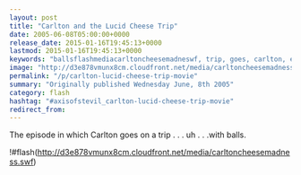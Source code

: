 ```yaml
---
layout: post
title: "Carlton and the Lucid Cheese Trip"
date: 2005-06-08T05:00:00+0000
release_date: 2015-01-16T19:45:13+0000
lastmod: 2015-01-16T19:45:13+0000
keywords: "ballsflashmediacarltoncheesemadneswf, trip, goes, carlton, episode"
image: "http://d3e878vmunx8cm.cloudfront.net/media/carltoncheesemadness_thumb.png"
permalink: "/p/carlton-lucid-cheese-trip-movie"
summary: "Originally published Wednesday June, 8th 2005"
category: flash
hashtag: "#axisofstevil_carlton-lucid-cheese-trip-movie"
redirect_from:
---
```


The episode in which Carlton goes on a trip . . . uh . . .with balls.

!#flash(http://d3e878vmunx8cm.cloudfront.net/media/carltoncheesemadness.swf)
